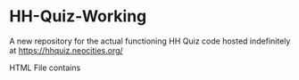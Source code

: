# HH-Quiz-Working
A new repository for the actual functioning HH Quiz code
hosted indefinitely at https://hhquiz.neocities.org/

HTML File contains <style> tags instead of .CSS file

HTML File contains the raw Python code inside pyscript tags 

